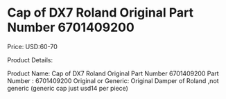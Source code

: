 # Cap of DX7 Roland Original Part Number 6701409200

Price: USD:60-70

Product Details:

Product Name:
Cap of DX7 Roland Original Part Number 6701409200
Part Number :
6701409200
Original or Generic:
Original Damper of Roland ,not generic (generic cap just usd14 per piece)
